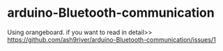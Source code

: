 # arduino-Bluetooth-communication
Using orangeboard.
if you want to read in detail>> https://github.com/ash9river/arduino-Bluetooth-communication/issues/1
